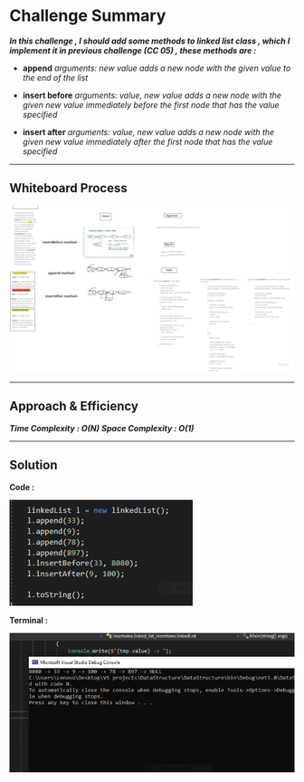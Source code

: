 # Challenge Summary

***In this challenge , I should add some methods to linked list class , which I implement it in previous challenge (CC 05) , these methods are :***

- **append**
*arguments: new value*
*adds a new node with the given value to the end of the list*

- **insert before**
*arguments: value, new value*
*adds a new node with the given new value immediately before the first node that has the value specified*

- **insert after**
*arguments: value, new value*
*adds a new node with the given new value immediately after the first node that has the value specified*

---

## Whiteboard Process

![IMG](/DataStructure/Challenges/AllChallenges/Linked_Lists_Challenges/linked-list-insertions/Untitled.jpg)

---

## Approach & Efficiency

***Time Complexity : O(N)***
***Space Complexity : O(1)***

---

## Solution

**Code :**

![IMG](/DataStructure/Challenges/AllChallenges/Linked_Lists_Challenges/linked-list-insertions/Sol.PNG)

**Terminal :**

![IMG](/DataStructure/Challenges/AllChallenges/Linked_Lists_Challenges/linked-list-insertions/TER.PNG)

